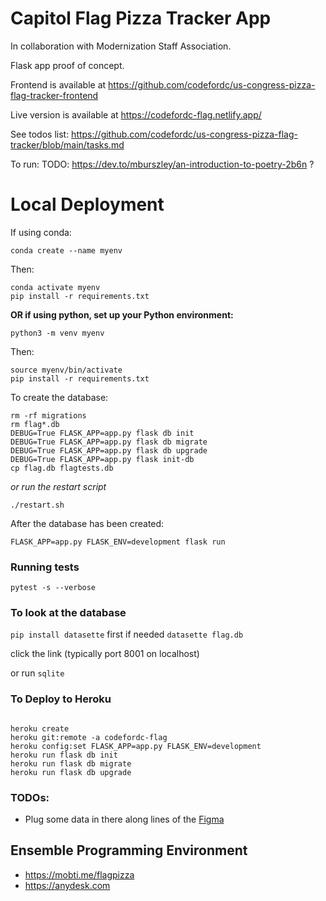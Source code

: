 # Capitol Flag Pizza Tracker App

In collaboration with Modernization Staff Association.

Flask app proof of concept.

Frontend is available at https://github.com/codefordc/us-congress-pizza-flag-tracker-frontend

Live version is available at https://codefordc-flag.netlify.app/

See todos list: https://github.com/codefordc/us-congress-pizza-flag-tracker/blob/main/tasks.md

To run:
TODO: https://dev.to/mburszley/an-introduction-to-poetry-2b6n ?

# Local Deployment

If using conda:

    conda create --name myenv
    

Then:

    conda activate myenv
    pip install -r requirements.txt
    

**OR if using python, set up your Python environment:**
    
    python3 -m venv myenv
    

Then:
    
    source myenv/bin/activate
    pip install -r requirements.txt
    

To create the database:

```
rm -rf migrations
rm flag*.db
DEBUG=True FLASK_APP=app.py flask db init
DEBUG=True FLASK_APP=app.py flask db migrate
DEBUG=True FLASK_APP=app.py flask db upgrade
DEBUG=True FLASK_APP=app.py flask init-db
cp flag.db flagtests.db
```

*or run the restart script*
```
./restart.sh
```

After the database has been created:

    FLASK_APP=app.py FLASK_ENV=development flask run

### Running tests

    pytest -s --verbose

### To look at the database

`pip install datasette` first if needed
`datasette flag.db`


click the link (typically port 8001 on localhost)

or run `sqlite`

### To Deploy to Heroku

```

heroku create
heroku git:remote -a codefordc-flag
heroku config:set FLASK_APP=app.py FLASK_ENV=development
heroku run flask db init
heroku run flask db migrate
heroku run flask db upgrade
```

### TODOs:

- Plug some data in there along lines of the [Figma](https://www.figma.com/file/Lzq30lUA6N0hevjn8JVU6z/flag-requests)


## Ensemble Programming Environment

- https://mobti.me/flagpizza
- https://anydesk.com
